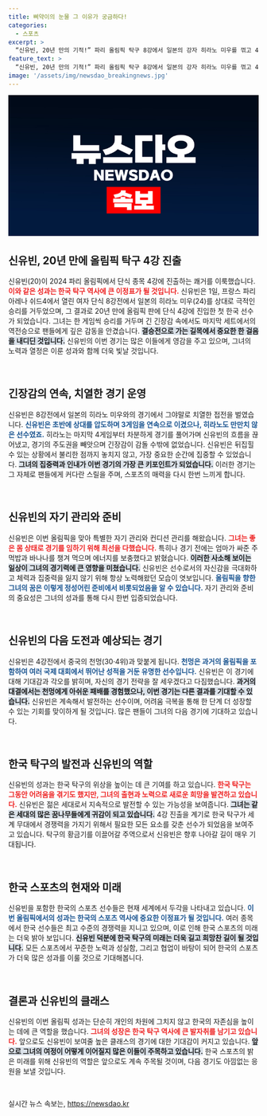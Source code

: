 ```yaml
---
title: 삐약이의 눈물 그 이유가 궁금하다!
categories:
  - 스포츠
excerpt: >
  “신유빈, 20년 만의 기적!” 파리 올림픽 탁구 8강에서 일본의 강자 히라노 미우를 꺾고 4강 진출! 감정이 고조된 순간의 눈물들, 다음 상대는 중국의 전설 천멍. 신유빈의 역전극, 지금 바로 확인해보세요!
feature_text: >
  “신유빈, 20년 만의 기적!” 파리 올림픽 탁구 8강에서 일본의 강자 히라노 미우를 꺾고 4강 진출! 감정이 고조된 순간의 눈물들, 다음 상대는 중국의 전설 천멍. 신유빈의 역전극, 지금 바로 확인해보세요!
image: '/assets/img/newsdao_breakingnews.jpg'
---
```


<p><img src="/assets/img/newsdao_breakingnews.jpg" alt="flaretime 속보" /></p>

<h2 data-ke-size="size26">신유빈, 20년 만에 올림픽 탁구 4강 진출</h2>

<p data-ke-size="size16">신유빈(20)이 2024 파리 올림픽에서 단식 종목 4강에 진출하는 쾌거를 이룩했습니다. <b><span style="color: #ee2323;">이와 같은 성과는 한국 탁구 역사에 큰 이정표가 될 것입니다.</span></b> 신유빈은 1일, 프랑스 파리 아레나 쉬드4에서 열린 여자 단식 8강전에서 일본의 히라노 미우(24)를 상대로 극적인 승리를 거두었으며, 그 결과로 20년 만에 올림픽 판에 단식 4강에 진입한 첫 한국 선수가 되었습니다. 그녀는 한 게임씩 승리를 거두며 긴 긴장감 속에서도 마지막 세트에서의 역전승으로 팬들에게 깊은 감동을 안겼습니다. <b><span style="background-color: #21538527;">결승전으로 가는 길목에서 중요한 한 걸음을 내디딘 것입니다.</span></b> 신유빈의 이번 경기는 많은 이들에게 영감을 주고 있으며, 그녀의 노력과 열정은 이룬 성과와 함께 더욱 빛날 것입니다.</p>

<p data-ke-size="size16">&nbsp;</p>

<h2 data-ke-size="size26">긴장감의 연속, 치열한 경기 운영</h2>

<p data-ke-size="size16">신유빈은 8강전에서 일본의 히라노 미우와의 경기에서 그야말로 치열한 접전을 벌였습니다. <b><span style="color: #1a5490;">신유빈은 초반에 상대를 압도하며 3게임을 연속으로 이겼으나, 히라노도 만만치 않은 선수였죠.</span></b> 히라노는 마지막 4게임부터 차분하게 경기를 풀어가며 신유빈의 흐름을 끊어냈고, 경기의 주도권을 빼앗으며 긴장감이 감돌 수밖에 없었습니다. 신유빈은 뒤집힐 수 있는 상황에서 불리한 점까지 놓치지 않고, 가장 중요한 순간에 집중할 수 있었습니다. <b><span style="background-color: #21538527;">그녀의 집중력과 인내가 이번 경기의 가장 큰 키포인트가 되었습니다.</span></b> 이러한 경기는 그 자체로 팬들에게 커다란 스릴을 주며, 스포츠의 매력을 다시 한번 느끼게 합니다.</p>

<p data-ke-size="size16">&nbsp;</p>

<h2 data-ke-size="size26">신유빈의 자기 관리와 준비</h2>

<p data-ke-size="size16">신유빈은 이번 올림픽을 맞아 특별한 자기 관리와 컨디션 관리를 해왔습니다. <b><span style="color: #ee2323;">그녀는 좋은 몸 상태로 경기를 임하기 위해 최선을 다했습니다.</span></b> 특히나 경기 전에는 엄마가 싸준 주먹밥과 바나나를 챙겨 먹으며 에너지를 보충했다고 밝혔습니다. <b><span style="background-color: #21538527;">이러한 사소해 보이는 일상이 그녀의 경기력에 큰 영향을 미쳤습니다.</span></b> 신유빈은 선수로서의 자신감을 극대화하고 체력과 집중력을 잃지 않기 위해 항상 노력해왔던 모습이 엿보입니다. <b><span style="color: #1a5490;">올림픽을 향한 그녀의 꿈은 이렇게 정성어린 준비에서 비롯되었음을 알 수 있습니다.</span></b> 자기 관리와 준비의 중요성은 그녀의 성과를 통해 다시 한번 입증되었습니다.</p>

<p data-ke-size="size16">&nbsp;</p>

<h2 data-ke-size="size26">신유빈의 다음 도전과 예상되는 경기</h2>

<p data-ke-size="size16">신유빈은 4강전에서 중국의 천멍(30·4위)과 맞붙게 됩니다. <b><span style="color: #1a5490;">천멍은 과거의 올림픽을 포함하여 여러 국제 대회에서 뛰어난 성적을 거둔 유명한 선수입니다.</span></b> 신유빈은 이 경기에 대해 기대감과 각오를 밝히며, 자신의 경기 전략을 잘 세우겠다고 다짐했습니다. <b><span style="background-color: #21538527;">과거의 대결에서는 천멍에게 아쉬운 패배를 경험했으나, 이번 경기는 다른 결과를 기대할 수 있습니다.</span></b> 신유빈은 계속해서 발전하는 선수이며, 어려움 극복을 통해 한 단계 더 성장할 수 있는 기회를 맞이하게 될 것입니다. 많은 팬들이 그녀의 다음 경기에 기대하고 있습니다.</p>

<p data-ke-size="size16">&nbsp;</p>

<h2 data-ke-size="size26">한국 탁구의 발전과 신유빈의 역할</h2>

<p data-ke-size="size16">신유빈의 성과는 한국 탁구의 위상을 높이는 데 큰 기여를 하고 있습니다. <b><span style="color: #ee2323;">한국 탁구는 그동안 어려움을 겪기도 했지만, 그녀의 출현과 노력으로 새로운 희망을 발견하고 있습니다.</span></b> 신유빈은 젊은 세대로서 지속적으로 발전할 수 있는 가능성을 보여줍니다. <b><span style="background-color: #21538527;">그녀는 같은 세대의 많은 꿈나무들에게 귀감이 되고 있습니다.</span></b> 4강 진출을 계기로 한국 탁구가 세계 무대에서 경쟁력을 가지기 위해서 필요한 모든 요소를 갖춘 선수가 되었음을 보여주고 있습니다. 
탁구의 황금기를 이끌어갈 주역으로서 신유빈은 향후 나아갈 길이 매우 기대됩니다.</p>

<p data-ke-size="size16">&nbsp;</p>

<h2 data-ke-size="size26">한국 스포츠의 현재와 미래</h2>

<p data-ke-size="size16">신유빈을 포함한 한국의 스포츠 선수들은 현재 세계에서 두각을 나타내고 있습니다. <b><span style="color: #1a5490;">이번 올림픽에서의 성과는 한국의 스포츠 역사에 중요한 이정표가 될 것입니다.</span></b> 여러 종목에서 한국 선수들은 최고 수준의 경쟁력을 지니고 있으며, 이로 인해 한국 스포츠의 미래는 더욱 밝아 보입니다. <b><span style="background-color: #21538527;">신유빈 덕분에 한국 탁구의 미래는 더욱 길고 희망찬 길이 될 것입니다.</span></b> 모든 스포츠에서 꾸준한 노력과 성실함, 그리고 협업이 바탕이 되어 한국의 스포츠가 더욱 많은 성과를 이룰 것으로 기대해봅니다.</p>

<p data-ke-size="size16">&nbsp;</p>

<h2 data-ke-size="size26">결론과 신유빈의 클래스</h2>

<p data-ke-size="size16">신유빈의 이번 올림픽 성과는 단순히 개인의 차원에 그치지 않고 한국의 자존심을 높이는 데에 큰 역할을 했습니다. <b><span style="color: #ee2323;">그녀의 성장은 한국 탁구 역사에 큰 발자취를 남기고 있습니다.</span></b> 앞으로도 신유빈이 보여줄 높은 클래스의 경기에 대한 기대감이 커지고 있습니다. <b><span style="background-color: #21538527;">앞으로 그녀의 여정이 어떻게 이어질지 많은 이들이 주목하고 있습니다.</span></b> 한국 스포츠의 밝은 미래를 위해 신유빈의 역할은 앞으로도 계속 주목될 것이며, 다음 경기도 아낌없는 응원을 보낼 것입니다.</p>

<p data-ke-size="size16">&nbsp;</p>
실시간 뉴스 속보는, <a href="https://newsdao.kr" rel="dofollow">https://newsdao.kr</a>


